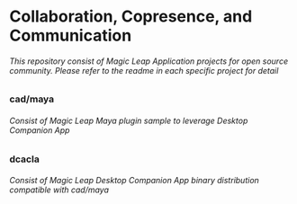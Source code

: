 
# Collaboration, Copresence, and Communication

###### This repository consist of Magic Leap Application projects for open source community. Please refer to the readme in each specific project for detail

### cad/maya
######  Consist of Magic Leap Maya plugin sample to leverage Desktop Companion App

### dcacla
######  Consist of Magic Leap Desktop Companion App binary distribution compatible with cad/maya

